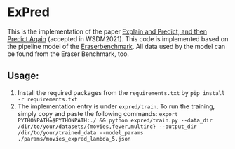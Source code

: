 # ExPred

This is the implementation of the paper [Explain and Predict, and then Predict Again](https://dl.acm.org/doi/abs/10.1145/3437963.3441758) (accepted in WSDM2021). This code is implemented based on the pipeline model of the [Eraserbenchmark](http://www.eraserbenchmark.com/). All data used by the model can be found from the Eraser Benchmark, too.

## Usage:
  1. Install the required packages from the ```requirements.txt``` by ```pip install -r requirements.txt```
  2. The implementation entry is under ```expred/train```. To run the training, simply copy and paste the following commands:
        ``` export PYTHONPATH=$PYTHONPATH:./ && python expred/train.py --data_dir /dir/to/your/datasets/{movies,fever,multirc} --output_dir /dir/to/your/trained_data --model_params ./params/movies_expred_lambda_5.json ```
